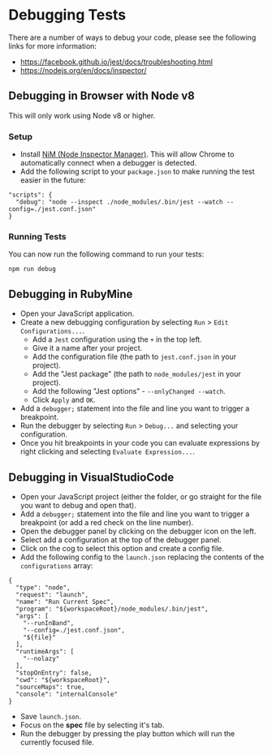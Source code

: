 # Debugging Tests

There are a number of ways to debug your code, please see the following links for more information:

* https://facebook.github.io/jest/docs/troubleshooting.html
* https://nodejs.org/en/docs/inspector/

## Debugging in Browser with Node v8

This will only work using Node v8 or higher.

### Setup

* Install [NiM (Node Inspector Manager)](https://chrome.google.com/webstore/detail/nodejs-v8-inspector-manag/gnhhdgbaldcilmgcpfddgdbkhjohddkj). This will allow Chrome to automatically connect when a debugger is detected.
* Add the following script to your `package.json` to make running the test easier in the future:

```
"scripts": {
  "debug": "node --inspect ./node_modules/.bin/jest --watch --config=./jest.conf.json"
}
```

### Running Tests

You can now run the following command to run your tests:

```
npm run debug
```

## Debugging in RubyMine

* Open your JavaScript application.
* Create a new debugging configuration by selecting `Run` > `Edit Configurations...`.
  * Add a `Jest` configuration using the `+` in the top left.
  * Give it a name after your project.
  * Add the configuration file (the path to `jest.conf.json` in your project).
  * Add the "Jest package" (the path to `node_modules/jest` in your project).
  * Add the following "Jest options" - `--onlyChanged --watch`.
  * Click `Apply` and `OK`.
* Add a `debugger;` statement into the file and line you want to trigger a breakpoint.
* Run the debugger by selecting `Run` > `Debug...` and selecting your configuration.
* Once you hit breakpoints in your code you can evaluate expressions by right clicking and selecting `Evaluate Expression...`.

## Debugging in VisualStudioCode

* Open your JavaScript project (either the folder, or go straight for the file you want to debug and open that).
* Add a `debugger;` statement into the file and line you want to trigger a breakpoint (or add a red check on the line number).
* Open the debugger panel by clicking on the debugger icon on the left.
* Select add a configuration at the top of the debugger panel.
* Click on the cog to select this option and create a config file.
* Add the following config to the `launch.json` replacing the contents of the `configurations` array:

```
{
  "type": "node",
  "request": "launch",
  "name": "Run Current Spec",
  "program": "${workspaceRoot}/node_modules/.bin/jest",
  "args": [
    "--runInBand",
    "--config=./jest.conf.json",
    "${file}"
  ],
  "runtimeArgs": [
    "--nolazy"
  ],
  "stopOnEntry": false,
  "cwd": "${workspaceRoot}",
  "sourceMaps": true,
  "console": "internalConsole"
}

```

* Save `launch.json`.
* Focus on the __spec__ file by selecting it's tab.
* Run the debugger by pressing the play button which will run the currently focused file.
